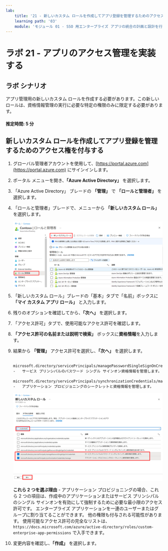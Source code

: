 ```yaml
---
lab:
    title: '21 - 新しいカスタム ロールを作成してアプリ登録を管理するためのアクセス権を付与する'
    learning path: '03'
    module: 'モジュール 01 - SSO 用エンタープライズ アプリの統合の計画と設計を行う'
---
```


# ラボ 21 - アプリのアクセス管理を実装する

## ラボ シナリオ

アプリ管理用の新しいカスタム ロールを作成する必要があります。この新しいロールは、資格情報管理の実行に必要な特定の権限のみに限定する必要があります。

#### 推定時間: 5 分

## 新しいカスタム ロールを作成してアプリ登録を管理するためのアクセス権を付与する

1. グローバル管理者アカウントを使用して、[https://portal.azure.com](https://portal.azure.com) にサインインします。

2. ポータル メニューを開き、**「Azure Active Directory」** を選択します。

3. 「Azure Active Directory」 ブレードの **「管理」** で **「ロールと管理者」** を選択します。

4. 「ロールと管理者」ブレードで、メニューから **「新しいカスタム ロール」** を選択します。

    ![「新しいカスタム ロール」メニュー オプションが強調表示されている「ロールと管理者」ブレードを表示している画面イメージ](./media/lp3-mod1-new-custom-role.png)

5. 「新しいカスタム ロール」ブレードの「基本」タブで「名前」ボックスに **「マイ カスタム アプリ ロール」** と入力します。

6. 残りのオプションを確認してから、**「次へ」** を選択します。

7. 「アクセス許可」タブで、使用可能なアクセス許可を確認します。

8. **「アクセス許可の名前または説明で検索」** ボックスに**資格情報**を入力します。

9. 結果から **「管理」** アクセス許可を選択し、**「次へ」** を選択します。

    ```
       microsoft.directory/servicePrincipals/managePasswordSingleSignOnCredentials  -   サービス プリンシパルのパスワード シングル サインオン資格情報を管理します。
       microsoft.directory/servicePrincipals/synchronizationCredentials/manage    -   アプリケーション プロビジョニングのシークレットと資格情報を管理します。
    ```

    ![検索、アクセス許可の管理、「次へ」が強調表示された「新しいカスタム ロールのアクセス許可」タブを表示している画面イメージ](./media/lp3-mod1-custom-role-permissions.png)

    **これら 2 つを選ぶ理由** - アプリケーション プロビジョニングの場合、これら 2 つの項目は、作成中のアプリケーションまたはサービス プリンシパルのシングル サインオンを有効にして強制するために必要な最小限のアクセス許可です。 エンタープライズ アプリケーションを一連のユーザーまたはグループに割り当てることができます。  他の権限も付与される可能性があります。  使用可能なアクセス許可の完全なリストは、`https://docs.microsoft.com/azure/active-directory/roles/custom-enterprise-app-permissions` で入手できます。

10. 変更内容を確認し、**「作成」** を選択します。
